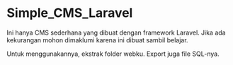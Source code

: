 # Simple_CMS_Laravel
Ini hanya CMS sederhana yang dibuat dengan framework Laravel. Jika ada kekurangan mohon dimaklumi karena ini dibuat sambil belajar.

Untuk menggunakannya, ekstrak folder webku. Export juga file SQL-nya.
